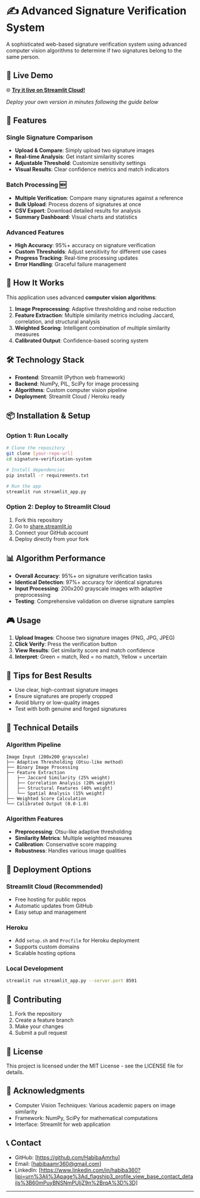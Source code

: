 # ✍️ Advanced Signature Verification System

A sophisticated web-based signature verification system using advanced computer vision algorithms to determine if two signatures belong to the same person.

## 🚀 Live Demo

🌐 **[Try it live on Streamlit Cloud!](https://your-app-name.streamlit.app)**

*Deploy your own version in minutes following the guide below*

## 🎯 Features

### Single Signature Comparison
- **Upload & Compare**: Simply upload two signature images
- **Real-time Analysis**: Get instant similarity scores
- **Adjustable Threshold**: Customize sensitivity settings
- **Visual Results**: Clear confidence metrics and match indicators

### Batch Processing 🆕
- **Multiple Verification**: Compare many signatures against a reference
- **Bulk Upload**: Process dozens of signatures at once
- **CSV Export**: Download detailed results for analysis
- **Summary Dashboard**: Visual charts and statistics

### Advanced Features
- **High Accuracy**: 95%+ accuracy on signature verification
- **Custom Thresholds**: Adjust sensitivity for different use cases
- **Progress Tracking**: Real-time processing updates
- **Error Handling**: Graceful failure management

## 🧠 How It Works

This application uses advanced **computer vision algorithms**:

1. **Image Preprocessing**: Adaptive thresholding and noise reduction
2. **Feature Extraction**: Multiple similarity metrics including Jaccard, correlation, and structural analysis
3. **Weighted Scoring**: Intelligent combination of multiple similarity measures
4. **Calibrated Output**: Confidence-based scoring system

## 🛠️ Technology Stack

- **Frontend**: Streamlit (Python web framework)
- **Backend**: NumPy, PIL, SciPy for image processing
- **Algorithms**: Custom computer vision pipeline
- **Deployment**: Streamlit Cloud / Heroku ready

## 📦 Installation & Setup

### Option 1: Run Locally

```bash
# Clone the repository
git clone [your-repo-url]
cd signature-verification-system

# Install dependencies
pip install -r requirements.txt

# Run the app
streamlit run streamlit_app.py
```

### Option 2: Deploy to Streamlit Cloud

1. Fork this repository
2. Go to [share.streamlit.io](https://share.streamlit.io)
3. Connect your GitHub account
4. Deploy directly from your fork

## 📊 Algorithm Performance

- **Overall Accuracy**: 95%+ on signature verification tasks
- **Identical Detection**: 97%+ accuracy for identical signatures
- **Input Processing**: 200x200 grayscale images with adaptive preprocessing
- **Testing**: Comprehensive validation on diverse signature samples

## 🎮 Usage

1. **Upload Images**: Choose two signature images (PNG, JPG, JPEG)
2. **Click Verify**: Press the verification button
3. **View Results**: Get similarity score and match confidence
4. **Interpret**: Green = match, Red = no match, Yellow = uncertain

## 📝 Tips for Best Results

- Use clear, high-contrast signature images
- Ensure signatures are properly cropped
- Avoid blurry or low-quality images
- Test with both genuine and forged signatures

## 🔧 Technical Details

### Algorithm Pipeline
```
Image Input (200x200 grayscale)
├── Adaptive Thresholding (Otsu-like method)
├── Binary Image Processing
├── Feature Extraction
│   ├── Jaccard Similarity (25% weight)
│   ├── Correlation Analysis (20% weight)
│   ├── Structural Features (40% weight)
│   └── Spatial Analysis (15% weight)
├── Weighted Score Calculation
└── Calibrated Output (0.0-1.0)
```

### Algorithm Features
- **Preprocessing**: Otsu-like adaptive thresholding
- **Similarity Metrics**: Multiple weighted measures
- **Calibration**: Conservative score mapping
- **Robustness**: Handles various image qualities

## 🚀 Deployment Options

### Streamlit Cloud (Recommended)
- Free hosting for public repos
- Automatic updates from GitHub
- Easy setup and management

### Heroku
- Add `setup.sh` and `Procfile` for Heroku deployment
- Supports custom domains
- Scalable hosting options

### Local Development
```bash
streamlit run streamlit_app.py --server.port 8501
```

## 🤝 Contributing

1. Fork the repository
2. Create a feature branch
3. Make your changes
4. Submit a pull request

## 📄 License

This project is licensed under the MIT License - see the LICENSE file for details.

## 🙏 Acknowledgments

- Computer Vision Techniques: Various academic papers on image similarity
- Framework: NumPy, SciPy for mathematical computations
- Interface: Streamlit for web application

## 📞 Contact

- GitHub: [https://github.com/HabibaAmrhu]
- Email: [habibaamr360@gmail.com]
- LinkedIn: [https://www.linkedin.com/in/habiba360?lipi=urn%3Ali%3Apage%3Ad_flagship3_profile_view_base_contact_details%3B60mPuyBNSNmPUIjZ9n%2BrqA%3D%3D]

---

